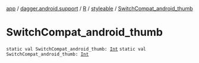 [app](../../../index.md) / [dagger.android.support](../../index.md) / [R](../index.md) / [styleable](index.md) / [SwitchCompat_android_thumb](./-switch-compat_android_thumb.md)

# SwitchCompat_android_thumb

`static val SwitchCompat_android_thumb: `[`Int`](https://kotlinlang.org/api/latest/jvm/stdlib/kotlin/-int/index.html)
`static val SwitchCompat_android_thumb: `[`Int`](https://kotlinlang.org/api/latest/jvm/stdlib/kotlin/-int/index.html)